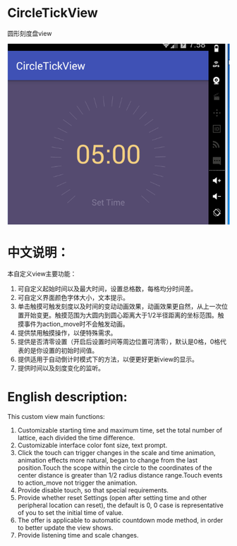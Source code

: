 # CircleTickView
圆形刻度盘view

![view截图](https://github.com/389273716/CircleTickView/blob/master/app/GIF.gif)

# 中文说明：
本自定义view主要功能：

1. 可自定义起始时间以及最大时间，设置总格数，每格均分时间差。
1. 可自定义界面颜色字体大小，文本提示。
1. 单击触摸可触发刻度以及时间的变动动画效果，动画效果更自然，从上一次位置开始变更。触摸范围为大圆内到圆心距离大于1/2半径距离的坐标范围。触摸事件为action_move时不会触发动画。
1. 提供禁用触摸操作，以便特殊需求。
1. 提供是否清零设置（开启后设置时间等周边位置可清零），默认是0格，0格代表的是你设置的初始时间值。
1. 提供适用于自动倒计时模式下的方法，以便更好更新view的显示。
1. 提供时间以及刻度变化的监听。

# English description:
This custom view main functions:


1. Customizable starting time and maximum time, set the total number of lattice, each divided the time difference.
1. Customizable interface color font size, text prompt.
1. Click the touch can trigger changes in the scale and time animation, animation effects more natural, began to change from the last position.Touch the scope within the circle to the coordinates of the center distance is greater than 1/2 radius distance range.Touch events to action_move not trigger the animation.
1. Provide disable touch, so that special requirements.
1. Provide whether reset Settings (open after setting time and other peripheral location can reset), the default is 0, 0 case is representative of you to set the initial time of value.
1. The offer is applicable to automatic countdown mode method, in order to better update the view shows.
1. Provide listening time and scale changes.
